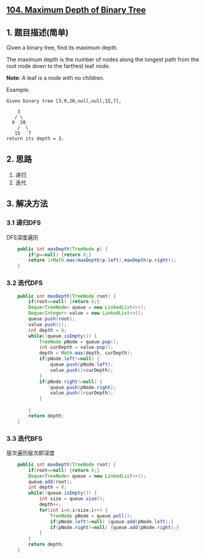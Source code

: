 ## [104. Maximum Depth of Binary Tree](https://leetcode-cn.com/problems/maximum-depth-of-binary-tree/)

## 1. 题目描述(简单)

Given a binary tree, find its maximum depth.

The maximum depth is the number of nodes along the longest path from the root node down to the farthest leaf node.

**Note**: A leaf is a node with no children.

Example:
```
Given binary tree [3,9,20,null,null,15,7],

    3
   / \
  9  20
    /  \
   15   7
return its depth = 3.
```


## 2. 思路

1. 递归
2. 迭代

## 3. 解决方法

### 3.1 递归DFS
DFS深度遍历

```java
    public int maxDepth(TreeNode p) {
    	if(p==null) {return 0;}
        return 1+Math.max(maxDepth(p.left),maxDepth(p.right));
    }
```


### 3.2 迭代DFS


```java
    public int maxDepth(TreeNode root) {
    	if(root==null) {return 0;}
        Deque<TreeNode> queue = new LinkedList<>();
        Deque<Integer> value = new LinkedList<>();
        queue.push(root);
        value.push(1);
        int depth = 0;
        while(!queue.isEmpty()) {
        	TreeNode pNode = queue.pop();
        	int curDepth = value.pop();
        	depth = Math.max(depth, curDepth);
        	if(pNode.left!=null) {
        		queue.push(pNode.left);
        		value.push(1+curDepth);
        	}
        	if(pNode.right!=null) {
        		queue.push(pNode.right);
        		value.push(1+curDepth);
        	}
        	
        }
        return depth;
    }
```

### 3.3 迭代BFS
层次遍历层次即深度

```java
    public int maxDepth(TreeNode root) {
    	if(root==null) {return 0;}
        Deque<TreeNode> queue = new LinkedList<>();
        queue.add(root);
        int depth = 0;
        while(!queue.isEmpty()) {
        	int size = queue.size();
        	depth++;
        	for(int i=0;i<size;i++) {
        		TreeNode pNode = queue.poll();
        		if(pNode.left!=null) {queue.add(pNode.left);}
        		if(pNode.right!=null) {queue.add(pNode.right);}
        	}
        }
        return depth;
    }
```